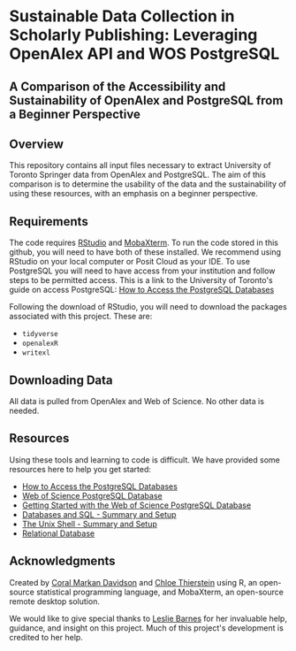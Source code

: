 # Sustainable Data Collection in Scholarly Publishing: Leveraging OpenAlex API and WOS PostgreSQL 

## A Comparison of the Accessibility and Sustainability of OpenAlex and PostgreSQL from a Beginner Perspective

## Overview
This repository contains all input files necessary to extract University of Toronto Springer data from OpenAlex and PostgreSQL. The aim of this comparison is to determine the usability of the data and the sustainability of using these resources, with an emphasis on a beginner perspective.

## Requirements
The code requires [RStudio](https://posit.co/download/rstudio-desktop/) and [MobaXterm](https://mobaxterm.mobatek.net/). To run the code stored in this github, you will need to have both of these installed. We recommend using RStudio on your local computer or Posit Cloud as your IDE. To use PostgreSQL you will need to have access from your institution and follow steps to be permitted access. This is a link to the University of Toronto's guide on access PostgreSQL: [How to Access the PostgreSQL Databases](https://mdl.library.utoronto.ca/technology/tutorials/how-access-postgresql-databases)

Following the download of RStudio, you will need to download the packages associated with this project. These are:
-   `tidyverse`
-   `openalexR`
-   `writexl`

## Downloading Data
All data is pulled from OpenAlex and Web of Science. No other data is needed.

## Resources
Using these tools and learning to code is difficult. We have provided some resources here to help you get started:
 - [How to Access the PostgreSQL Databases](https://mdl.library.utoronto.ca/technology/tutorials/how-access-postgresql-databases)
 - [Web of Science PostgreSQL Database](https://mdl.library.utoronto.ca/technology/text-data-mining-software/web-science-postgresql-database)
 - [Getting Started with the Web of Science PostgreSQL Database](https://mdl.library.utoronto.ca/technology/tutorials/getting-started-web-science-postgresql-database#highperf)
 - [Databases and SQL - Summary and Setup](https://swcarpentry.github.io/sql-novice-survey/)
 - [The Unix Shell - Summary and Setup](https://swcarpentry.github.io/shell-novice/)
 - [Relational Database](https://www.freecodecamp.org/learn/relational-database/)

## Acknowledgments
Created by [Coral Markan Davidson](https://github.com/camardavids) and [Chloe Thierstein](https://github.com/cthierst) using R, an open-source statistical programming language, and MobaXterm, an open-source remote desktop solution.

We would like to give special thanks to [Leslie Barnes](https://onesearch.library.utoronto.ca/library-staff/leslie-barnes) for her invaluable help, guidance, and insight on this project. Much of this project's development is credited to her help. 
